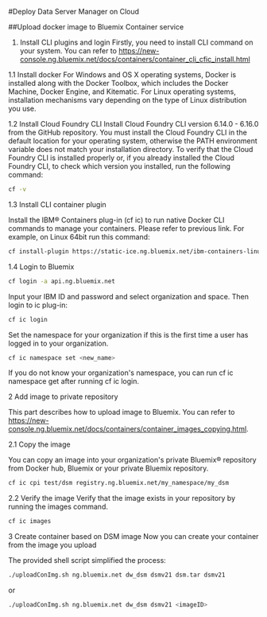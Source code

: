 #Deploy Data Server Manager on Cloud


##Upload docker image to Bluemix Container service
 
1.    Install CLI plugins and login
Firstly, you need to install CLI command on your system. You can refer to https://new-console.ng.bluemix.net/docs/containers/container_cli_cfic_install.html
 
1.1   Install docker
For Windows and OS X operating systems, Docker is installed along with the Docker Toolbox, which includes the Docker Machine, Docker Engine, and Kitematic. For Linux operating systems, installation mechanisms vary depending on the type of Linux distribution you use.

1.2   Install Cloud Foundry CLI 
Install Cloud Foundry CLI version 6.14.0 - 6.16.0 from the GitHub repository. You must install the Cloud Foundry CLI in the default location for your operating system, otherwise the PATH environment variable does not match your installation directory. 
To verify that the Cloud Foundry CLI is installed properly or, if you already installed the Cloud Foundry CLI, to check which version you installed, run the following command:
```Bash 
cf -v
```
1.3   Install CLI container plugin

 
Install the IBM® Containers plug-in (cf ic) to run native Docker CLI commands to manage your containers. Please refer to previous link. For example, on Linux 64bit run this command:
```Bash
cf install-plugin https://static-ice.ng.bluemix.net/ibm-containers-linux_x64 
```
1.4  Login to Bluemix
```Bash
cf login -a api.ng.bluemix.net
```
Input your IBM ID and password and select organization and space.
Then login to ic plug-in:
```Bash
cf ic login
```
Set the namespace for your organization if this is the first time a user has logged in to your organization.
```Bash
cf ic namespace set <new_name>
```
If you do not know your organization's namespace, you can run cf ic namespace get after running cf ic login.

2     Add image to private repository

This part describes how to upload image to Bluemix. You can refer to https://new-console.ng.bluemix.net/docs/containers/container_images_copying.html.

2.1    Copy the image

You can copy an image into your organization's private Bluemix® repository from Docker hub, Bluemix or your private Bluemix repository.
```Bash
cf ic cpi test/dsm registry.ng.bluemix.net/my_namespace/my_dsm
```
2.2    Verify the image
 Verify that the image exists in your repository by running the images command.
```Bash
cf ic images
```
3    Create container based on DSM image 
Now you can create your container from the image you upload

The provided shell script simplified the process:
```Bash
./uploadConImg.sh ng.bluemix.net dw_dsm dsmv21 dsm.tar dsmv21
```
or
```Bash
./uploadConImg.sh ng.bluemix.net dw_dsm dsmv21 <imageID>
```
